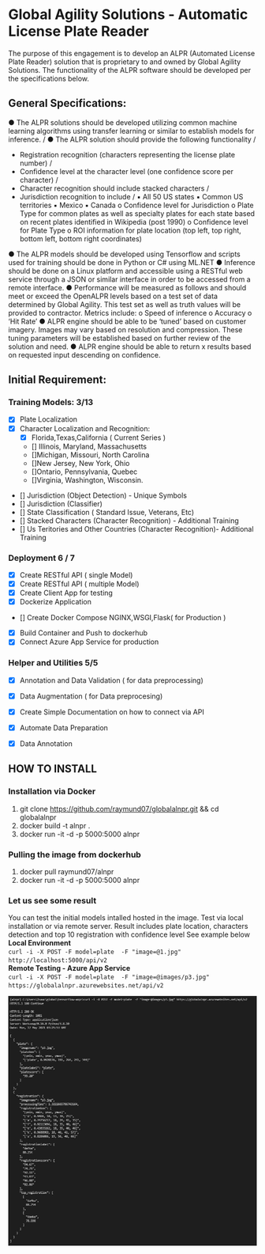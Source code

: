 # Global Agility Solutions - Automatic License Plate Reader
The purpose of this engagement is to develop an ALPR (Automated License Plate Reader) solution that is
proprietary to and owned by Global Agility Solutions. The functionality of the ALPR software should be
developed per the specifications below.
## General Specifications: 
● The ALPR solutions should be developed utilizing common machine learning algorithms using
transfer learning or similar to establish models for inference. /
● The ALPR solution should provide the following functionality /
* Registration recognition (characters representing the license plate number) /
* Confidence level at the character level (one confidence score per character) /
* Character recognition should include stacked characters /
* Jurisdiction recognition to include /
▪ All 50 US states
▪ Common US territories
▪ Mexico
▪ Canada
o Confidence level for Jurisdiction
o Plate Type for common plates as well as specialty plates for each state based on recent
plates identified in Wikipedia (post 1990)
o Confidence level for Plate Type
o ROI information for plate location (top left, top right, bottom left, bottom right
coordinates)

● The ALPR models should be developed using Tensorflow and scripts used for training should be
done in Python or C# using ML.NET
● Inference should be done on a Linux platform and accessible using a RESTful web service
through a JSON or similar interface in order to be accessed from a remote interface.
● Performance will be measured as follows and should meet or exceed the OpenALPR levels based
on a test set of data determined by Global Agility. This test set as well as truth values will be
provided to contractor. Metrics include:
o Speed of inference
o Accuracy
o ‘Hit Rate’
● ALPR engine should be able to be ‘tuned’ based on customer imagery. Images may vary based
on resolution and compression. These tuning parameters will be established based on further
review of the solution and need.
● ALPR engine should be able to return x results based on requested input descending on
confidence.

## Initial Requirement:
### Training Models: 3/13
* [X] Plate Localization 
* [X] Character Localization and Recognition:
  * [X] Florida,Texas,California ( Current Series )
  * [] Illinois, Maryland, Massachusetts
  * []Michigan, Missouri, North Carolina
  * []New Jersey, New York, Ohio
  * []Ontario, Pennsylvania, Quebec
  * []Virginia, Washington, Wisconsin.
- [] Jurisdiction (Object Detection) - Unique Symbols
- [] Jurisdiction (Classifier)
- [] State Classification ( Standard Issue, Veterans, Etc)
- [] Stacked Characters (Character Recognition) - Additional Training
- [] Us Teritories and Other Countries (Character Recognition)- Additional Training 

### Deployment  6 / 7
- [X] Create RESTful API ( single Model)
- [X] Create RESTful API ( multiple Model) 
- [X] Create Client App for testing
- [X] Dockerize Application 
- [] Create Docker Compose NGINX,WSGI,Flask( for Production )
- [X] Build Container and Push to dockerhub
- [x] Connect Azure App Service for production 

### Helper and Utilities 5/5
- [x] Annotation and Data Validation ( for data preprocessing)
- [x] Data Augmentation ( for Data preprocesing)
- [X] Create Simple Documentation on how to connect via API
- [X] Automate Data Preparation 
- [X] Data Annotation



## HOW TO INSTALL 

### Installation via Docker

1. git clone https://github.com/raymund07/globalalnpr.git && cd globalalnpr 
2. docker build -t alnpr .
3. docker run -it -d -p 5000:5000 alnpr

### Pulling the image from dockerhub

1. docker pull raymund07/alnpr
2. docker run -it -d -p 5000:5000 alnpr



### Let us see some result 
You can test the initial models intalled hosted in the image. Test via local installation or via remote server. Result includes plate location, characters detection and top 10 registration with confidence level See example below \
**Local Environment** \
`curl -i -X POST -F model=plate  -F "image=@1.jpg" http://localhost:5000/api/v2 ` \
**Remote Testing - Azure App Service** \
`curl -i -X POST -F model=plate  -F "image=@images/p3.jpg" https://globalalnpr.azurewebsites.net/api/v2` 

![Result](https://github.com/raymund07/globalalnpr/blob/master/application/sample/test.JPG)



